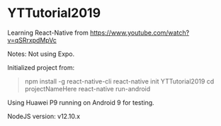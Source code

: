 # YTTutorial2019

Learning React-Native from https://www.youtube.com/watch?v=qSRrxpdMpVc

Notes:
Not using Expo.

Initialized project from:
> npm install -g react-native-cli
> react-native init YTTutorial2019
> cd projectNameHere
> react-native run-android

Using Huawei P9 running on Android 9 for testing.

NodeJS version: v12.10.x
